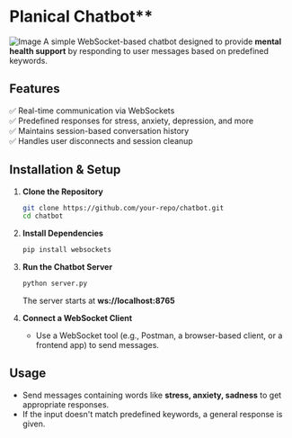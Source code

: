 # Planical Chatbot**  
![Image](https://github.com/user-attachments/assets/cf9f2f66-c576-40cd-8676-e16f1ead68e5)
A simple WebSocket-based chatbot designed to provide **mental health support** by responding to user messages based on predefined keywords.  

## **Features**  
✅ Real-time communication via WebSockets  
✅ Predefined responses for stress, anxiety, depression, and more  
✅ Maintains session-based conversation history  
✅ Handles user disconnects and session cleanup  

## **Installation & Setup**  

1. **Clone the Repository**  
   ```sh
   git clone https://github.com/your-repo/chatbot.git
   cd chatbot
   ```

2. **Install Dependencies**  
   ```sh
   pip install websockets
   ```

3. **Run the Chatbot Server**  
   ```sh
   python server.py
   ```
   The server starts at **ws://localhost:8765**  

4. **Connect a WebSocket Client**  
   - Use a WebSocket tool (e.g., Postman, a browser-based client, or a frontend app) to send messages.  

## **Usage**  
- Send messages containing words like **stress, anxiety, sadness** to get appropriate responses.  
- If the input doesn't match predefined keywords, a general response is given.  


